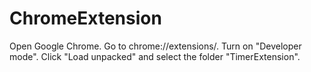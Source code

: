 ﻿# ChromeExtension
Open Google Chrome.
Go to chrome://extensions/.
Turn on "Developer mode".
Click "Load unpacked" and select the folder "TimerExtension".
